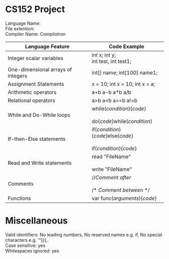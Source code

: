 # CS152 Project
 
Language Name:  <br>
File extention: <br>
Compiler Name:  Compilotron <br>

| **Language Feature**               	| **Code Example**                                                   	|
|------------------------------------	|--------------------------------------------------------------------	|
| Integer scalar variables           	| int x; int y;<br>int test, int test1;                              	|
| One-dimensional arrays of integers 	| int[] name; int[100] name1;                                        	|
| Assignment Statements              	| x = 10; int x = 10; int x = a;                                     	|
| Arithmetic operators               	| a+b   a-b   a*b   a/b                                              	|
| Relational operators               	| a>b   a<b   a==b   a!=b                                            	|
| While and Do-While loops           	| while(_condition_){_code_}<br><br>do{_code_}while(_condition_)     	|
| If-then-Else statements            	| if(_condition_){_code_}else{_code_}<br><br>if(_condition_){_code_} 	|
| Read and Write statements          	| read "FileName"<br><br>write "FileName"                            	|
| Comments                           	| //_Comment after_<br><br>/* _Comment between_ */                   	|
| Functions                          	| var func(_arguments_){_code_}                                      	|


# Miscellaneous

Valid identifiers:      No leading numbers, No reserved names e.g. if, No special characters e.g. '"[({,. <br>
Case sensitive:         yes <br>
Whitespaces ignored:    yes <br>
